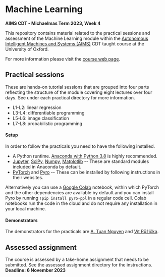 # Machine Learning
**AIMS CDT - Michaelmas Term 2023, Week 4**

This repository contains material related to the practical sessions and assessment of the Machine Learning module within the [Autonomous Intelligent Machines and Systems (AIMS)](https://aims.robots.ox.ac.uk/) CDT taught course at the University of Oxford.

For more information please visit the [course web page](http://www.robots.ox.ac.uk/~gunes/teaching/ml-aims-mt2022.html).

## Practical sessions

These are hands-on tutorial sessions that are grouped into four parts reflecting the structure of the module covering eight lectures over four days. See under each practical directory for more information.

- L1-L2: linear regression
- L3-L4: differentiable programming
- L5-L6: image classification
- L7-L8: probabilistic programming

#### Setup
In order to follow the practicals you need to have the following installed.

- A Python runtime. [Anaconda with Python 3.8](https://www.anaconda.com/products/individual) is highly recommended.
- [Jupyter](https://jupyter.org/), [SciPy](https://www.scipy.org/), [Numpy](https://numpy.org/), [Matplotlib](https://matplotlib.org/) -- These are standard modules included in Anaconda by default.
- [PyTorch](https://pytorch.org/) and [Pyro](http://pyro.ai/) -- These can be installed by following instructions in their websites.

Alternatively you can use a [Google Colab](https://colab.research.google.com/) notebook, within which PyTorch and the other dependencies are available by default and you can install Pyro by running `!pip install pyro-ppl` in a regular code cell. Colab notebooks run the code in the cloud and do not require any installation in your local machine.

#### Demonstrators
The demonstrators for the practicals are [A. Tuan Nguyen](https://atuannguyen.com/) and [Vít Růžička](https://previtus.github.io/).

## Assessed assignment

The course is assessed by a take-home assignment that needs to be submitted. See the assessed assignment directory for the instructions. **Deadline: 6 November 2023**
